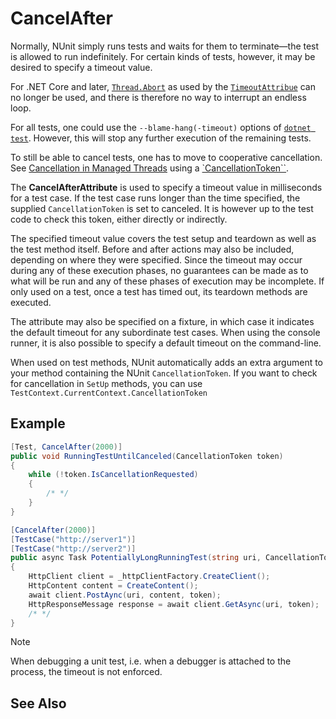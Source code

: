 # CancelAfter

Normally, NUnit simply runs tests and waits for them to terminate—the test is allowed to run indefinitely. For certain kinds of tests, however, it may be desired to specify a timeout value.

For .NET Core and later, [`Thread.Abort`](https://learn.microsoft.com/en-us/dotnet/api/system.threading.thread.abort?view=net-7.0) as used by the [`TimeoutAttribue`](./timeout.md) can no longer be used, and there is therefore no way to interrupt an endless loop.

For all tests, one could use the `--blame-hang(-timeout)`  options of [`dotnet test`](https://learn.microsoft.com/en-us/dotnet/core/tools/dotnet-test#options). However, this will stop any further execution of the remaining tests.

To still be able to cancel tests, one has to move to cooperative cancellation. See [Cancellation in Managed Threads](https://learn.microsoft.com/en-us/dotnet/standard/threading/cancellation-in-managed-threads) using a [`CancellationToken``](https://learn.microsoft.com/en-us/dotnet/api/system.threading.cancellationtoken?view=net-7.0).

The **CancelAfterAttribute** is used to specify a timeout value in milliseconds for a test case.
If the test case runs longer than the time specified, the supplied `CancellationToken` is set to canceled.
It is however up to the test code to check this token, either directly or indirectly.

The specified timeout value covers the test setup and teardown as well as the test method itself. Before and after actions may also be included, depending on where they were specified. Since the timeout may occur during any of these execution phases, no guarantees can be made as to what will be run and any of these phases of execution may be incomplete. If only used on a test, once a test has timed out, its teardown methods are executed.

The attribute may also be specified on a fixture, in which case it indicates the default timeout for any subordinate test cases. When using the console runner, it is also possible to specify a default timeout on the command-line.

When used on test methods, NUnit automatically adds an extra argument to your method containing the NUnit `CancellationToken`.
If you want to check for cancellation in `SetUp` methods, you can use `TestContext.CurrentContext.CancellationToken`

## Example

```csharp
[Test, CancelAfter(2000)]
public void RunningTestUntilCanceled(CancellationToken token)
{
    while (!token.IsCancellationRequested)
    {
        /* */
    }
}

[CancelAfter(2000)]
[TestCase("http://server1")]
[TestCase("http://server2")]
public async Task PotentiallyLongRunningTest(string uri, CancellationToken token)
{
    HttpClient client = _httpClientFactory.CreateClient();
    HttpContent content = CreateContent();
    await client.PostAync(uri, content, token);
    HttpResponseMessage response = await client.GetAsync(uri, token);
    /* */
}
```

> [!NOTE]
> When debugging a unit test, i.e. when a debugger is attached to the process, the timeout is not enforced.

## See Also
